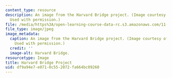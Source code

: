 ```yaml
---
content_type: resource
description: An image from the Harvard Bridge project. (Image courtesy of Sawako Kaijima.
  Used with permission.)
file: /media/https%3A/open-learning-course-data-rc.s3.amazonaws.com/11-309j-sites-in-sight-photography-as-inquiry-fall-2003/df9a94e7e0710c552072fa664bc09260_11-309jf03.jpg
file_type: image/jpeg
image_metadata:
  caption: An image from the Harvard Bridge project. (Image courtesy of Sawako Kaijima.
    Used with permission.)
  credit: ''
  image-alt: Harvard Bridge.
resourcetype: Image
title: Harvard Bridge Project
uid: df9a94e7-e071-0c55-2072-fa664bc09260
---
```

